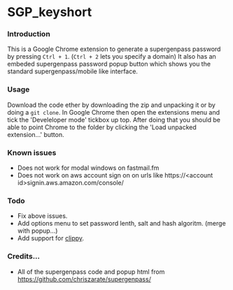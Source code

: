 # SGP_keyshort

### Introduction 
This is a Google Chrome extension to generate a supergenpass password by pressing `Ctrl + 1`. (`Ctrl + 2` lets you specify a domain)
It also has an embeded supergenpass password popup button which shows you the standard supergenpass/mobile like interface.

### Usage
Download the code ether by downloading the zip and unpacking it or by doing a `git clone`. In Google Chrome then open the extensions menu and tick the 'Develeloper mode' tickbox up top. After doing that you should be able to point Chrome to the folder by clicking the 'Load unpacked extension...' button.


### Known issues 
* Does not work for modal windows on fastmail.fm
* Does not work on aws account sign on on urls like https://&lt;account id&gt;signin.aws.amazon.com/console/

### Todo

* Fix above issues.
* Add options menu to set password lenth, salt and hash algoritm. (merge with popup...)
* Add support for [clippy][1].


### Credits...
* All of the supergenpass code and popup html from https://github.com/chriszarate/supergenpass/
    
[1]: https://github.com/mojombo/clippy